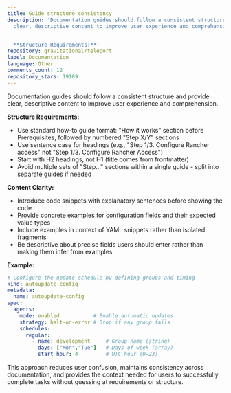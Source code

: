 ```yaml
---
title: Guide structure consistency
description: 'Documentation guides should follow a consistent structure and provide
  clear, descriptive content to improve user experience and comprehension.


  **Structure Requirements:**'
repository: gravitational/teleport
label: Documentation
language: Other
comments_count: 12
repository_stars: 19109
---
```


Documentation guides should follow a consistent structure and provide clear, descriptive content to improve user experience and comprehension.

**Structure Requirements:**
- Use standard how-to guide format: "How it works" section before Prerequisites, followed by numbered "Step X/Y" sections
- Use sentence case for headings (e.g., "Step 1/3. Configure Rancher access" not "Step 1/3. Configure Rancher Access")  
- Start with H2 headings, not H1 (title comes from frontmatter)
- Avoid multiple sets of "Step..." sections within a single guide - split into separate guides if needed

**Content Clarity:**
- Introduce code snippets with explanatory sentences before showing the code
- Provide concrete examples for configuration fields and their expected value types
- Include examples in context of YAML snippets rather than isolated fragments
- Be descriptive about precise fields users should enter rather than making them infer from examples

**Example:**
```yaml
# Configure the update schedule by defining groups and timing
kind: autoupdate_config
metadata:
  name: autoupdate-config
spec:
  agents:
    mode: enabled           # Enable automatic updates
    strategy: halt-on-error # Stop if any group fails
    schedules:
      regular:
        - name: development     # Group name (string)
          days: ["Mon","Tue"]   # Days of week (array)
          start_hour: 4         # UTC hour (0-23)
```

This approach reduces user confusion, maintains consistency across documentation, and provides the context needed for users to successfully complete tasks without guessing at requirements or structure.